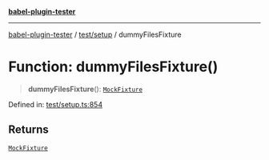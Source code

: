 [**babel-plugin-tester**](../../../README.md)

***

[babel-plugin-tester](../../../README.md) / [test/setup](../README.md) / dummyFilesFixture

# Function: dummyFilesFixture()

> **dummyFilesFixture**(): [`MockFixture`](../interfaces/MockFixture.md)

Defined in: [test/setup.ts:854](https://github.com/babel-utils/babel-plugin-tester/blob/fc3d21b0d5e00d8cddad4db323f3724c672066fd/test/setup.ts#L854)

## Returns

[`MockFixture`](../interfaces/MockFixture.md)
